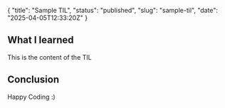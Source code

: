 {
  "title": "Sample TIL",
  "status": "published",
  "slug": "sample-til",
  "date": "2025-04-05T12:33:20Z"
}

<h2>What I learned</h2>
<p>This is the content of the TIL</p>
<h2>Conclusion</h2>
<p>Happy Coding :)</p>
